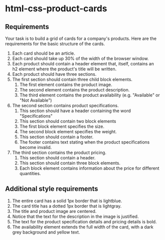 # html-css-product-cards

## Requirements
Your task is to build a grid of cards for a company's products. Here are the requirements for the basic structure of the cards.

1. Each card should be an article.
2. Each card should take up 30% of the width of the browser window.
3. Each product should contain a header element that, itself, contains an h2 element where the product's title will be written.
4. Each product should have three sections.
5. The first section should contain three child block elements.
   1. The first element contains the product image.
   2. The second element contains the product description.
   3. The third element contains the product availability (e.g. "Available" or "Not Available")
6. The second section contains product specifications.
   1. This section should have a header containing the word "Specifications"
   2. This section should contain two block elements
   3. The first block element specifies the size.
   4. The second block element specifies the weight.
   5. This section should contain a footer.
   6. The footer contains text stating when the product specifications become invalid.
7. The third section contains the product pricing.
   1. This section should contain a header.
   2. This section should contain three block elements.
   3. Each block element contains information about the price for different quantities.

## Additional style requirements
1. The entire card has a solid 1px border that is lightblue.
2. The card title has a dotted 1px border that is lightgray.
3. The title and product image are centered.
4. Notice that the text for the description in the image is justified.
5. The text for the product specification details and pricing details is bold.
6. The availability element extends the full width of the card, with a dark grey background and yellow text.
